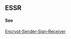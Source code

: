 ## ESSR

<h4>See</h4><p><a href="https://github.com/WebOfTrust/WOT-terms/wiki/encrypt-sender-sign-receiver">Encrypt‐Sender‐Sign‐Receiver</a></p>

